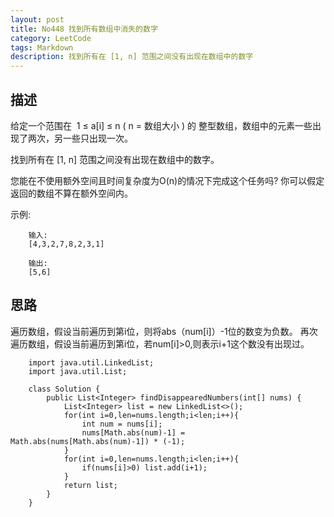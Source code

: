 ```yaml
---
layout: post
title: No448 找到所有数组中消失的数字
category: LeetCode
tags: Markdown
description: 找到所有在 [1, n] 范围之间没有出现在数组中的数字
---
```

## 描述
给定一个范围在  1 ≤ a[i] ≤ n ( n = 数组大小 ) 的 整型数组，数组中的元素一些出现了两次，另一些只出现一次。

找到所有在 [1, n] 范围之间没有出现在数组中的数字。

您能在不使用额外空间且时间复杂度为O(n)的情况下完成这个任务吗? 你可以假定返回的数组不算在额外空间内。

示例:

        输入:
        [4,3,2,7,8,2,3,1]

        输出:
        [5,6]


## 思路
遍历数组，假设当前遍历到第i位，则将abs（num[i]）-1位的数变为负数。
再次遍历数组，假设当前遍历到第i位，若num[i]>0,则表示i+1这个数没有出现过。


        import java.util.LinkedList;
        import java.util.List;

        class Solution {
            public List<Integer> findDisappearedNumbers(int[] nums) {
                List<Integer> list = new LinkedList<>();
                for(int i=0,len=nums.length;i<len;i++){
                    int num = nums[i];
                    nums[Math.abs(num)-1] = Math.abs(nums[Math.abs(num)-1]) * (-1);
                }
                for(int i=0,len=nums.length;i<len;i++){
                    if(nums[i]>0) list.add(i+1);
                }
                return list;
            }
        }
